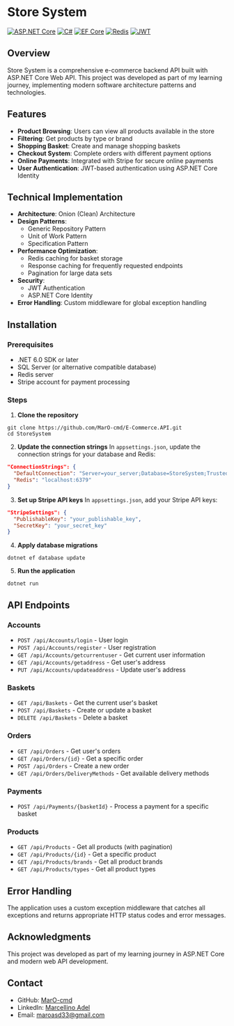 # Store System

[![ASP.NET Core](https://img.shields.io/badge/ASP.NET%20Core-6.0-blue.svg)](https://dotnet.microsoft.com/en-us/apps/aspnet)
[![C#](https://img.shields.io/badge/C%23-10.0-purple.svg)](https://dotnet.microsoft.com/)
[![EF Core](https://img.shields.io/badge/EF%20Core-6.0-green.svg)](https://docs.microsoft.com/en-us/ef/core/)
[![Redis](https://img.shields.io/badge/Redis-Cache-red.svg)](https://redis.io/)
[![JWT](https://img.shields.io/badge/JWT-Auth-orange.svg)](https://jwt.io/)

## Overview

Store System is a comprehensive e-commerce backend API built with ASP.NET Core Web API. This project was developed as part of my learning journey, implementing modern software architecture patterns and technologies.

## Features

* **Product Browsing**: Users can view all products available in the store
* **Filtering**: Get products by type or brand
* **Shopping Basket**: Create and manage shopping baskets
* **Checkout System**: Complete orders with different payment options
* **Online Payments**: Integrated with Stripe for secure online payments
* **User Authentication**: JWT-based authentication using ASP.NET Core Identity

## Technical Implementation

* **Architecture**: Onion (Clean) Architecture
* **Design Patterns**:
   * Generic Repository Pattern
   * Unit of Work Pattern
   * Specification Pattern
* **Performance Optimization**:
   * Redis caching for basket storage
   * Response caching for frequently requested endpoints
   * Pagination for large data sets
* **Security**:
   * JWT Authentication
   * ASP.NET Core Identity
* **Error Handling**: Custom middleware for global exception handling

## Installation

### Prerequisites
* .NET 6.0 SDK or later
* SQL Server (or alternative compatible database)
* Redis server
* Stripe account for payment processing

### Steps
1. **Clone the repository**

```
git clone https://github.com/MarO-cmd/E-Commerce.API.git
cd StoreSystem
```

2. **Update the connection strings**
In `appsettings.json`, update the connection strings for your database and Redis:

```json
"ConnectionStrings": {
  "DefaultConnection": "Server=your_server;Database=StoreSystem;Trusted_Connection=True;MultipleActiveResultSets=true",
  "Redis": "localhost:6379"
}
```

3. **Set up Stripe API keys**
In `appsettings.json`, add your Stripe API keys:

```json
"StripeSettings": {
  "PublishableKey": "your_publishable_key",
  "SecretKey": "your_secret_key"
}
```

4. **Apply database migrations**

```
dotnet ef database update
```

5. **Run the application**

```
dotnet run
```

## API Endpoints

### Accounts
* `POST /api/Accounts/login` - User login
* `POST /api/Accounts/register` - User registration
* `GET /api/Accounts/getcurrentuser` - Get current user information
* `GET /api/Accounts/getaddress` - Get user's address
* `PUT /api/Accounts/updateaddress` - Update user's address

### Baskets
* `GET /api/Baskets` - Get the current user's basket
* `POST /api/Baskets` - Create or update a basket
* `DELETE /api/Baskets` - Delete a basket

### Orders
* `GET /api/Orders` - Get user's orders
* `GET /api/Orders/{id}` - Get a specific order
* `POST /api/Orders` - Create a new order
* `GET /api/Orders/DeliveryMethods` - Get available delivery methods

### Payments
* `POST /api/Payments/{basketId}` - Process a payment for a specific basket

### Products
* `GET /api/Products` - Get all products (with pagination)
* `GET /api/Products/{id}` - Get a specific product
* `GET /api/Products/brands` - Get all product brands
* `GET /api/Products/types` - Get all product types

## Error Handling

The application uses a custom exception middleware that catches all exceptions and returns appropriate HTTP status codes and error messages.

## Acknowledgments

This project was developed as part of my learning journey in ASP.NET Core and modern web API development.

## Contact

- GitHub: [MarO-cmd](https://github.com/MarO-cmd)
- LinkedIn: [Marcellino Adel](https://www.linkedin.com/in/marcellino-adel-752b17235/)
- Email: maroasd33@gmail.com
